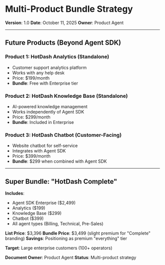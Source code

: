 # Multi-Product Bundle Strategy

**Version**: 1.0
**Date**: October 11, 2025
**Owner**: Product Agent

---

## Future Products (Beyond Agent SDK)

### Product 1: HotDash Analytics (Standalone)
- Customer support analytics platform
- Works with any help desk
- Price: $199/month
- **Bundle**: Free with Enterprise tier

### Product 2: HotDash Knowledge Base (Standalone)
- AI-powered knowledge management
- Works independently of Agent SDK
- Price: $299/month
- **Bundle**: Included in Enterprise

### Product 3: HotDash Chatbot (Customer-Facing)
- Website chatbot for self-service
- Integrates with Agent SDK
- Price: $399/month
- **Bundle**: $299 when combined with Agent SDK

---

## Super Bundle: "HotDash Complete"

**Includes**:
- Agent SDK Enterprise ($2,499)
- Analytics ($199)
- Knowledge Base ($299)
- Chatbot ($399)
- All agent types (Billing, Technical, Pre-Sales)

**List Price**: $3,396
**Bundle Price**: $3,499 (slight premium for "Complete" branding)
**Savings**: Positioning as premium "everything" tier

**Target**: Large enterprise customers (100+ operators)

**Document Owner**: Product Agent
**Status**: Multi-product strategy

